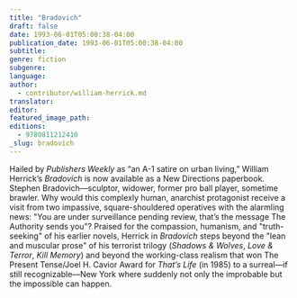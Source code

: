 ```yaml
---
title: "Bradovich"
draft: false
date: 1993-06-01T05:00:38-04:00
publication_date: 1993-06-01T05:00:38-04:00
subtitle:
genre: fiction
subgenre:
language:
author:
  - contributor/william-herrick.md
translator:
editor:
featured_image_path:
editions:
  - 9780811212410
_slug: bradovich
---
```


Hailed by _Publishers Weekly_ as “an A-1 satire on urban living,” William Herrick’s _Bradovich_ is now available as a New Directions paperbook. Stephen Bradovich––sculptor, widower, former pro ball player, sometime brawler. Why would this complexly human, anarchist protagonist receive a visit from two impassive, square-shouldered operatives with the alarmling news: "You are under surveillance pending review, that’s the message The Authority sends you"? Praised for the compassion, humanism, and "truth-seeking" of his earlier novels, Herrick in _Bradovich_ steps beyond the "lean and muscular prose" of his terrorist trilogy (_Shadows & Wolves_, _Love & Terror_, _Kill Memory_) and beyond the working-class realism that won The Present Tense/Joel H. Cavior Award for _That’s Life_ (in 1985) to a surreal––if still recognizable––New York where suddenly not only the improbable but the impossible can happen.


